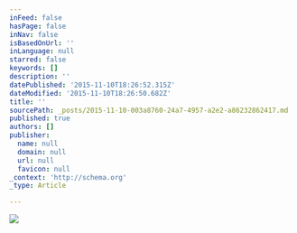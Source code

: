 ```yaml
---
inFeed: false
hasPage: false
inNav: false
isBasedOnUrl: ''
inLanguage: null
starred: false
keywords: []
description: ''
datePublished: '2015-11-10T18:26:52.315Z'
dateModified: '2015-11-10T18:26:50.682Z'
title: ''
sourcePath: _posts/2015-11-10-003a8760-24a7-4957-a2e2-a86232862417.md
published: true
authors: []
publisher:
  name: null
  domain: null
  url: null
  favicon: null
_context: 'http://schema.org'
_type: Article

---
```

![](https://the-grid-user-content.s3-us-west-2.amazonaws.com/0492e407-8a1d-47ec-be74-22ef84ce59da.jpg)